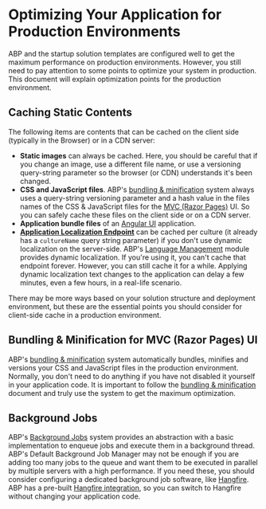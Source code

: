 # Optimizing Your Application for Production Environments

ABP and the startup solution templates are configured well to get the maximum performance on production environments.
However, you still need to pay attention to some points to optimize your system in production. 
This document will explain optimization points for the production environment.

## Caching Static Contents

The following items are contents that can be cached on the client side (typically in the Browser) or in a CDN server:

* **Static images** can always be cached. Here, you should be careful that if you change an image, use a different file name, or use a versioning query-string parameter so the browser (or CDN) understands it's been changed.
* **CSS and JavaScript files**. ABP's [bundling & minification](../framework/ui/mvc-razor-pages/bundling-minification.md) system always uses a query-string versioning parameter and a hash value in the files names of the CSS & JavaScript files for the [MVC (Razor Pages)](../framework/ui/mvc-razor-pages/overall.md) UI. So you can safely cache these files on the client side or on a CDN server.
* **Application bundle files** of an [Angular UI](../framework/ui/angular/quick-start.md) application.
* **[Application Localization Endpoint](../framework/api-development/standard-apis/localization.md)** can be cached per culture (it already has a `cultureName` query string parameter) if you don't use dynamic localization on the server-side. ABP's [Language Management](https://abp.io/modules/Volo.LanguageManagement) module provides dynamic localization. If you're using it, you can't cache that endpoint forever. However, you can still cache it for a while. Applying dynamic localization text changes to the application can delay a few minutes, even a few hours, in a real-life scenario.

There may be more ways based on your solution structure and deployment environment, but these are the essential points you should consider for client-side cache in a production environment.

## Bundling & Minification for MVC (Razor Pages) UI

ABP's [bundling & minification](../framework/ui/mvc-razor-pages/bundling-minification.md) system automatically bundles, minifies and versions your CSS and JavaScript files in the production environment. 
Normally, you don't need to do anything if you have not disabled it yourself in your application code. 
It is important to follow the [bundling & minification](../framework/ui/mvc-razor-pages/bundling-minification.md) document and truly use the system to get the maximum optimization.

## Background Jobs

ABP's [Background Jobs](../framework/infrastructure/background-jobs) system provides an abstraction with a basic implementation to enqueue jobs and execute them in a background thread. ABP's Default Background Job Manager may not be enough if you are adding too many jobs to the queue and want them to be executed in parallel by multiple servers with a high performance. If you need these, you should consider configuring a dedicated background job software, like [Hangfire](https://www.hangfire.io/). ABP has a pre-built [Hangfire integration](../framework/infrastructure/background-jobs/hangfire.md), so you can switch to Hangfire without changing your application code.
